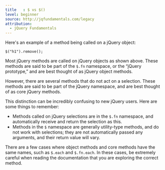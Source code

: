 ```yaml
---
title   : $ vs $()
level: beginner
source: http://jqfundamentals.com/legacy
attribution: 
  - jQuery Fundamentals
---
```

Here's an example of a method being called on a jQuery object:

```
$("h1").remove();
```

Most jQuery methods are called on jQuery objects as shown above. These methods are said to be part of the `$.fn` namespace, or the “jQuery prototype,” and are best thought of as jQuery object methods.

However, there are several methods that do not act on a selection. These methods are said to be part of the jQuery namespace, and are best thought of as core jQuery methods.

This distinction can be incredibly confusing to new jQuery users. Here are some things to remember:

*	Methods called on jQuery selections are in the `$.fn` namespace, and automatically receive and return the selection as this.
*	Methods in the `$` namespace are generally utility-type methods, and do not work with selections; they are not automatically passed any arguments, and their return value will vary.

There are a few cases where object methods and core methods have the same names, such as `$.each` and `$.fn.each`. In these cases, be extremely careful when reading the documentation that you are exploring the correct method.